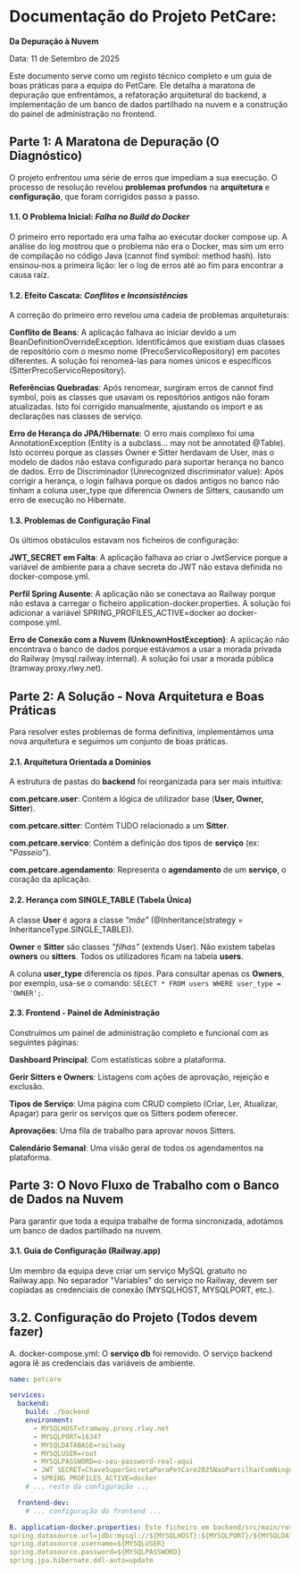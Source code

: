 # Documentação do Projeto PetCare:

**Da Depuração à Nuvem**

Data: 11 de Setembro de 2025

Este documento serve como um registo técnico completo e um guia de boas práticas para a equipa do PetCare. Ele detalha a maratona de depuração que enfrentámos, a refatoração arquitetural do backend, a implementação de um banco de dados partilhado na nuvem e a construção do painel de administração no frontend.

## Parte 1: A Maratona de Depuração (O Diagnóstico)

O projeto enfrentou uma série de erros que impediam a sua execução. O processo de resolução revelou **problemas profundos** na **arquitetura** e **configuração**, que foram corrigidos passo a passo.

#### 1.1. O Problema Inicial: *Falha no Build do Docker*

O primeiro erro reportado era uma falha ao executar docker compose up. A análise do log mostrou que o problema não era o Docker, mas sim um erro de compilação no código Java (cannot find symbol: method hash). Isto ensinou-nos a primeira lição: ler o log de erros até ao fim para encontrar a causa raiz.

#### 1.2. Efeito Cascata: *Conflitos e Inconsistências*

A correção do primeiro erro revelou uma cadeia de problemas arquiteturais:

**Conflito de Beans**: A aplicação falhava ao iniciar devido a um BeanDefinitionOverrideException. Identificámos que existiam duas classes de repositório com o mesmo nome (PrecoServicoRepository) em pacotes diferentes. A solução foi renomeá-las para nomes únicos e específicos (SitterPrecoServicoRepository).

**Referências Quebradas**: Após renomear, surgiram erros de cannot find symbol, pois as classes que usavam os repositórios antigos não foram atualizadas. Isto foi corrigido manualmente, ajustando os import e as declarações nas classes de serviço.

**Erro de Herança do JPA/Hibernate**: O erro mais complexo foi uma AnnotationException (Entity is a subclass... may not be annotated @Table). Isto ocorreu porque as classes Owner e Sitter herdavam de User, mas o modelo de dados não estava configurado para suportar herança no banco de dados.
Erro de Discriminador (Unrecognized discriminator value): Após corrigir a herança, o login falhava porque os dados antigos no banco não tinham a coluna user_type que diferencia Owners de Sitters, causando um erro de execução no Hibernate.

#### 1.3. Problemas de Configuração Final

Os últimos obstáculos estavam nos ficheiros de configuração:

**JWT_SECRET em Falta**: A aplicação falhava ao criar o JwtService porque a variável de ambiente para a chave secreta do JWT não estava definida no docker-compose.yml.

**Perfil Spring Ausente**: A aplicação não se conectava ao Railway porque não estava a carregar o ficheiro application-docker.properties. A solução foi adicionar a variável SPRING_PROFILES_ACTIVE=docker ao docker-compose.yml.

**Erro de Conexão com a Nuvem (UnknownHostException)**: A aplicação não encontrava o banco de dados porque estávamos a usar a morada privada do Railway (mysql.railway.internal). A solução foi usar a morada pública (tramway.proxy.rlwy.net).

## Parte 2: A Solução - Nova Arquitetura e Boas Práticas

Para resolver estes problemas de forma definitiva, implementámos uma nova arquitetura e seguimos um conjunto de boas práticas.

#### 2.1. Arquitetura Orientada a Domínios

A estrutura de pastas do **backend** foi reorganizada para ser mais intuitiva:

**com.petcare.user**: Contém a lógica de utilizador base (**User, Owner, Sitter**).

**com.petcare.sitter**: Contém TUDO relacionado a um **Sitter**.

**com.petcare.servico**: Contém a definição dos tipos de **serviço** (ex: "*Passeio*").

**com.petcare.agendamento**: Representa o **agendamento** de um **serviço**, o coração da aplicação.

#### 2.2. Herança com SINGLE_TABLE (Tabela Única)

A classe **User** é agora a classe *"mãe"* (@Inheritance(strategy = InheritanceType.SINGLE_TABLE)).

**Owner** e **Sitter** são classes *"filhas"* (extends User).
Não existem tabelas **owners** ou **sitters**. Todos os utilizadores ficam na tabela **users**.

A coluna **user_type** diferencia os *tipos*. Para consultar apenas os **Owners**, por exemplo, usa-se o comando: `SELECT * FROM users WHERE user_type = 'OWNER';`.

#### 2.3. Frontend - Painel de Administração

Construímos um painel de administração completo e funcional com as seguintes páginas:

**Dashboard Principal**: Com estatísticas sobre a plataforma.

**Gerir Sitters e Owners**: Listagens com ações de aprovação, rejeição e exclusão.

**Tipos de Serviço**: Uma página com CRUD completo (Criar, Ler, Atualizar, Apagar) para gerir os serviços que os Sitters podem oferecer.

**Aprovações**: Uma fila de trabalho para aprovar novos Sitters.

**Calendário Semanal**: Uma visão geral de todos os agendamentos na plataforma.

## Parte 3: O Novo Fluxo de Trabalho com o Banco de Dados na Nuvem

Para garantir que toda a equipa trabalhe de forma sincronizada, adotámos um banco de dados partilhado na nuvem.

#### 3.1. Guia de Configuração (Railway.app)

Um membro da equipa deve criar um serviço MySQL gratuito no Railway.app.
No separador "Variables" do serviço no Railway, devem ser copiadas as credenciais de conexão (MYSQLHOST, MYSQLPORT, etc.).

## 3.2. Configuração do Projeto (Todos devem fazer)

A. docker-compose.yml: O **serviço db** foi removido. O serviço backend agora lê as credenciais das variáveis de ambiente.

```yml
name: petcare

services:
  backend:
    build: ./backend
    environment:
      - MYSQLHOST=tramway.proxy.rlwy.net
      - MYSQLPORT=16347
      - MYSQLDATABASE=railway
      - MYSQLUSER=root
      - MYSQLPASSWORD=o-seu-password-real-aqui
      - JWT_SECRET=ChaveSuperSecretaParaPetCare2025NaoPartilharComNinguem!
      - SPRING_PROFILES_ACTIVE=docker
    # ... resto da configuração ...

  frontend-dev:
    # ... configuração do frontend ...

B. application-docker.properties: Este ficheiro em backend/src/main/resources/ foi ajustado para ler as variáveis acima:
spring.datasource.url=jdbc:mysql://${MYSQLHOST}:${MYSQLPORT}/${MYSQLDATABASE}
spring.datasource.username=${MYSQLUSER}
spring.datasource.password=${MYSQLPASSWORD}
spring.jpa.hibernate.ddl-auto=update
```